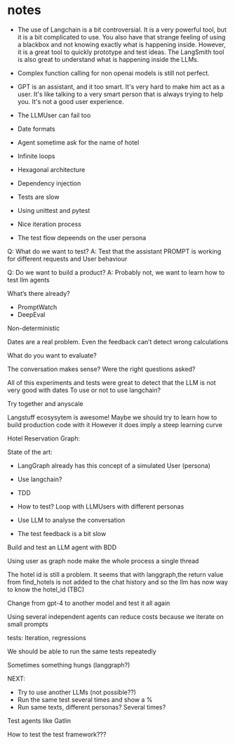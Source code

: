 # notes

- The use of Langchain is a bit controversial. It is a very powerful tool, but it is a bit complicated to use. You also have that strange feeling of using a blackbox and not knowing exactly what is happening inside.
However, it is a great tool to quickly prototype and test ideas. The LangSmith tool is also great to understand what is happening inside the LLMs.

- Complex function calling for non openai models is still not perfect.

- GPT is an assistant, and it too smart. It's very hard to make him act as a user. It's like talking to a very smart person that is always trying to help you. It's not a good user experience.

- The LLMUser can fail too

- Date formats
- Agent sometime ask for the name of hotel
- Infinite loops
- Hexagonal architecture
- Dependency injection
- Tests are slow
- Using unittest and pytest
- Nice iteration process
- The test flow depeends on the user persona

Q: What do we want to test?
A: Test that the assistant PROMPT is working for different requests and User behaviour

Q: Do we want to build a product?
A: Probably not, we want to learn how to test llm agents

What’s there already?

- PromptWatch
- DeepEval

Non-deterministic

Dates are a real problem. Even the feedback can’t detect wrong calculations

What do you want to evaluate?

The conversation makes sense?
Were the right questions asked?

All of this experiments and tests were great to detect that the LLM is not very good with dates
To use or not to use langchain?

Try together and anyscale

Langstuff ecosysytem is awesome! Maybe we should try to learn how to build production code with it
However it does imply a steep learning curve

Hotel Reservation Graph:

State of the art:

- LangGraph already has this concept of a simulated User (persona)

- Use langchain?
- TDD
- How to test? Loop with LLMUsers with different personas
- Use LLM to analyse the conversation
- The test feedback is a bit slow

Build and test an LLM agent with BDD

Using user as graph node make the whole process a single thread

The hotel id is still a problem. It seems that with langgraph,the return value from find_hotels is not added to the chat history and so the llm has now way to know the hotel_id (TBC) 

Change from gpt-4 to another model and test it all again

Using several independent agents can reduce costs because we iterate on small prompts

tests: Iteration, regressions

We should be able to run the same tests repeatedly

Sometimes something hungs (langgraph?)

NEXT:

- Try to use another LLMs (not possible??)
- Run the same test several times and show a %
- Run same texts, different personas? Several times?

Test agents like Gatlin

How to test the test framework???

